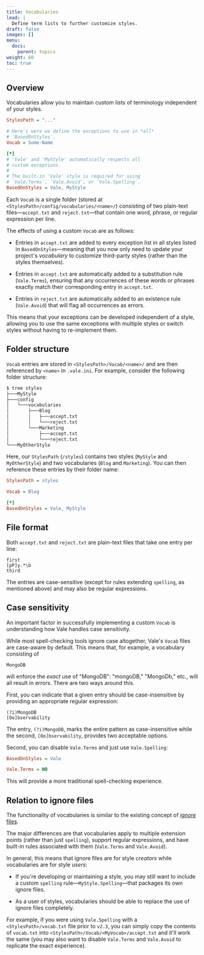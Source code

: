 ```yaml
---
title: Vocabularies
lead: |
  Define term lists to further customize styles.
draft: false
images: []
menu:
  docs:
    parent: topics
weight: 60
toc: true
---
```


## Overview

Vocabularies allow you to maintain custom lists of terminology independent of
your styles.

```ini
StylesPath = "..."

# Here's were we define the exceptions to use in *all*
# `BasedOnStyles`.
Vocab = Some-Name

[*]
# 'Vale' and 'MyStyle' automatically respects all
# custom exceptions.
#
# The built-in 'Vale' style is required for using
# `Vale.Terms`, `Vale.Avoid`, or `Vale.Spelling`.
BasedOnStyles = Vale, MyStyle
```

Each `Vocab` is a single folder (stored at `<StylesPath>/config/vocabularies/<name>/`)
consisting of two plain-text files&mdash;`accept.txt` and
`reject.txt`&mdash;that contain one word, phrase, or regular expression per
line.

The effects of using a custom `Vocab` are as follows:

* Entries in `accept.txt` are added to every exception list in all styles
  listed in `BasedOnStyles`&mdash;meaning that you now only need to update your
  project's *vocabulary* to customize third-party styles (rather than the
  styles themselves).

* Entries in `accept.txt` are automatically added to a substitution rule
  (`Vale.Terms`), ensuring that any occurrences of these words or phrases
  exactly match their corresponding entry in `accept.txt`.

* Entries in `reject.txt` are automatically added to an existence rule
  (`Vale.Avoid`) that will flag all occurrences as errors.

This means that your exceptions can be developed independent of a style,
allowing you to use the same exceptions with multiple styles or switch styles
without having to re-implement them.

## Folder structure

`Vocab` entries are stored in `<StylesPath>/Vocab/<name>/` and are then
referenced by `<name>` in `.vale.ini`. For example, consider the following
folder structure:

```bash
$ tree styles
├───MyStyle
├───config
│   └───vocabularies
│       ├───Blog
│       │   ├───accept.txt
│       │   └───reject.txt
│       └───Marketing
│           ├───accept.txt
│           └───reject.txt
└───MyOtherStyle
```

Here, our `StylesPath` (`/styles`) contains two styles (`MyStyle` and
`MyOtherStyle`) and two vocabularies (`Blog` and `Marketing`). You can then
reference these entries by their folder name:

```ini title=".vale.ini"
StylesPath = styles

Vocab = Blog

[*]
BasedOnStyles = Vale, MyStyle
```

## File format

Both `accept.txt` and `reject.txt` are plain-text files that take one
entry per line:

```text
first
[pP]y.*\b
third
```

The entries are case-sensitive (except for rules extending `spelling`, as
mentioned above) and may also be regular expressions.

## Case sensitivity

An important factor in successfully implementing a custom `Vocab` is
understanding how Vale handles case sensitivity.

While most spell-checking tools ignore case altogether, Vale's `Vocab` files
are case-aware by default. This means that, for example, a vocabulary
consisting of

```text
MongoDB
```

will enforce the *exact* use of "MongoDB": "mongoDB," "MongoDb," etc., will all
result in errors. There are two ways around this.

First, you can indicate that a given entry should be case-insensitive by
providing an appropriate regular expression:

```text
(?i)MongoDB
[Oo]bservability
```

The entry, `(?i)MongoDB`, marks the entire pattern as case-insensitive while
the second, `[Oo]bservability`, provides two acceptable options.

Second, you can disable `Vale.Terms` and just use `Vale.Spelling`:

```ini
BasedOnStyles = Vale

Vale.Terms = NO
```

This will provide a more traditional spell-checking experience.

## Relation to ignore files

The functionality of vocabularies is similar to the existing concept of
[*ignore* files](/docs/topics/styles/#ignoring-non-dictionary-words).

The major differences are that vocabularies apply to multiple extension points
(rather than just `spelling`), support regular expressions, and have built-in
rules associated with them (`Vale.Terms` and `Vale.Avoid`).

In general, this means that ignore files are for style *creators* while
vocabularies are for style *users*:

* If you're developing or maintaining a style, you may still want to include a
  custom `spelling` rule&mdash;`MyStyle.Spelling`&mdash;that packages its own
  ignore files.

* As a user of styles, vocabularies should be able to replace the use of ignore
  files completely.

For example, if you were using `Vale.Spelling` with a `<StylesPath>/vocab.txt`
file prior to `v2.3`, you can simply copy the contents of `vocab.txt` into
`<StylesPath>/Vocab/<MyVocab>/accept.txt` and it'll work the same (you may
also want to disable `Vale.Terms` and `Vale.Avoid` to replicate the exact
experience).

